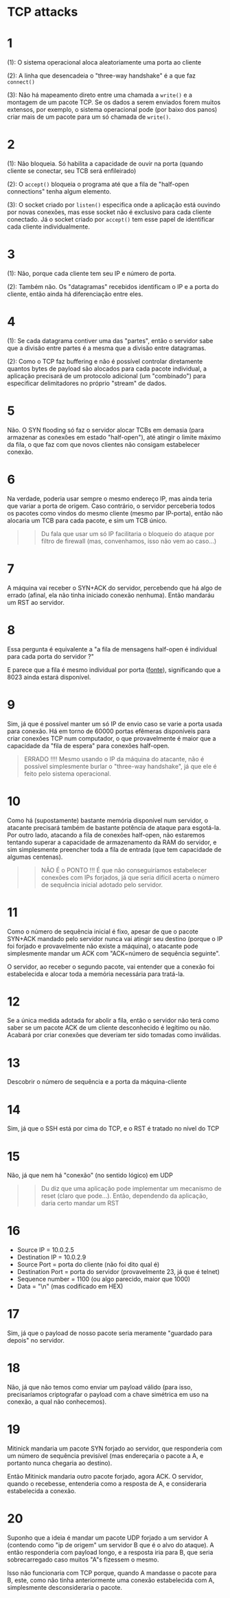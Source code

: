 # TCP attacks

# 1

(1): O sistema operacional aloca aleatoriamente uma porta ao cliente

(2): A linha que desencadeia o "three-way handshake" é a que faz `connect()`

(3): Não há mapeamento direto entre uma chamada a `write()` e a montagem de um pacote TCP. Se os dados a serem enviados forem muitos extensos, por exemplo, o sistema operacional pode (por baixo dos panos) criar mais de um pacote para um só chamada de `write()`.

# 2

(1): Não bloqueia. Só habilita a capacidade de ouvir na porta (quando cliente se conectar, seu TCB será enfileirado)

(2): O `accept()` bloqueia o programa até que a fila de "half-open connections" tenha algum elemento.

(3): O socket criado por `listen()` especifica onde a aplicação está ouvindo por novas conexões, mas esse socket não é exclusivo para cada cliente conectado. Já o socket criado por `accept()` tem esse papel de identificar cada cliente individualmente.

# 3

(1): Não, porque cada cliente tem seu IP e número de porta.

(2): Também não. Os "datagramas" recebidos identificam o IP e a porta do cliente, então ainda há diferenciação entre eles.

# 4

(1): Se cada datagrama contiver uma das "partes", então o servidor sabe que a divisão entre partes é a mesma que a divisão entre datagramas.

(2): Como o TCP faz buffering e não é possível controlar diretamente quantos bytes de payload são alocados para cada pacote individual, a aplicação precisará de um protocolo adicional (um "combinado") para especificar delimitadores no próprio "stream" de dados.

# 5

Não. O SYN flooding só faz o servidor alocar TCBs em demasia (para armazenar as conexões em estado "half-open"), até atingir o limite máximo da fila, o que faz com que novos clientes não consigam estabelecer conexão.

# 6

Na verdade, poderia usar sempre o mesmo endereço IP, mas ainda teria que variar a porta de origem. Caso contrário, o servidor perceberia todos os pacotes como vindos do mesmo cliente (mesmo par IP-porta), então não alocaria um TCB para cada pacote, e sim um TCB único.

>> Du fala que usar um só IP facilitaria o bloqueio do ataque por filtro de firewall (mas, convenhamos, isso não vem ao caso...)

# 7

A máquina vai receber o SYN+ACK do servidor, percebendo que há algo de errado (afinal, ela não tinha iniciado conexão nenhuma). Então mandaráu um RST ao servidor.

# 8

Essa pergunta é equivalente a "a fila de mensagens half-open é individual para cada porta do servidor ?"

E parece que a fila é mesmo individual por porta ([fonte](https://antmeetspenguin.blogspot.com/2011/04/hardening-tcpip-stack-to-syn-attacks.html)), significando que a 8023 ainda estará disponível.

# 9

Sim, já que é possível manter um só IP de envio caso se varie a porta usada para conexão. Há em torno de 60000 portas efêmeras disponíveis para criar conexões TCP num computador, o que provavelmente é maior que a capacidade da "fila de espera" para conexões half-open.

> ERRADO !!!! Mesmo usando o IP da máquina do atacante, não é possível simplesmente burlar o "three-way handshake", já que ele é feito pelo sistema operacional.

# 10

Como há (supostamente) bastante memória disponível num servidor, o atacante precisará também de bastante potência de ataque para esgotá-la. Por outro lado, atacando a fila de conexões half-open, não estaremos tentando superar a capacidade de armazenamento da RAM do servidor, e sim simplesmente preencher toda a fila de entrada (que tem capacidade de algumas centenas).

>> NÃO É o PONTO !!! É que não conseguiríamos estabelecer conexões com IPs forjados, já que seria difícil acerta o número de sequência inicial adotado pelo servidor.

# 11

Como o número de sequência inicial é fixo, apesar de que o pacote SYN+ACK mandado pelo servidor nunca vai atingir seu destino (porque o IP foi forjado e provavelmente não existe a máquina), o atacante pode simplesmente mandar um ACK com "ACK=número de sequência seguinte".

O servidor, ao receber o segundo pacote, vai entender que a conexão foi estabelecida e alocar toda a memória necessária para tratá-la.

# 12

Se a única medida adotada for abolir a fila, então o servidor não terá como saber se um pacote ACK de um cliente desconhecido é legítimo ou não. Acabará por criar conexões que deveriam ter sido tomadas como inválidas.

# 13

Descobrir o número de sequência e a porta da máquina-cliente

# 14

Sim, já que o SSH está por cima do TCP, e o RST é tratado no nível do TCP

# 15

Não, já que nem há "conexão" (no sentido lógico) em UDP

>> Du diz que uma aplicação pode implementar um mecanismo de reset (claro que pode...). Então, dependendo da aplicação, daria certo mandar um RST

# 16

- Source IP = 10.0.2.5
- Destination IP = 10.0.2.9
- Source Port = porta do cliente (não foi dito qual é)
- Destination Port = porta do servidor (provavelmente 23, já que é telnet)
- Sequence number = 1100 (ou algo parecido, maior que 1000)
- Data = "\n<comando>" (mas codificado em HEX)

# 17

Sim, já que o payload de nosso pacote seria meramente "guardado para depois" no servidor.

# 18

Não, já que não temos como enviar um payload válido (para isso, precisaríamos criptografar o payload com a chave simétrica em uso na conexão, a qual não conhecemos).

# 19


Mitinick mandaria um pacote SYN forjado ao servidor, que responderia com um número de sequência previsível (mas endereçaria o pacote a A, e portanto nunca chegaria ao destino).

Então Mitinick mandaria outro pacote forjado, agora ACK. O servidor, quando o recebesse, entenderia como a resposta de A, e consideraria estabelecida a conexão.

# 20

Suponho que a ideia é mandar um pacote UDP forjado a um servidor A (contendo como "ip de origem" um servidor B que é o alvo do ataque). A então responderia com payload longo, e a resposta iria para B, que seria sobrecarregado caso muitos "A"s fizessem o mesmo.

Isso não funcionaria com TCP porque, quando A mandasse o pacote para B, este, como não tinha anteriormente uma conexão estabelecida com A, simplesmente desconsideraria o pacote.
